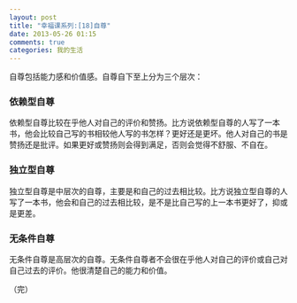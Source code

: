 ```yaml
---
layout: post
title: "幸福课系列:[18]自尊"
date: 2013-05-26 01:15
comments: true
categories: 我的生活
---
```

自尊包括能力感和价值感。自尊自下至上分为三个层次：
### 依赖型自尊
依赖型自尊比较在乎他人对自己的评价和赞扬。比方说依赖型自尊的人写了一本书，他会比较自己写的书相较他人写的书怎样？更好还是更坏。他人对自己的书是赞扬还是批评。如果更好或赞扬则会得到满足，否则会觉得不舒服、不自在。

### 独立型自尊
独立型自尊是中层次的自尊，主要是和自己的过去相比较。比方说独立型自尊的人写了一本书，他会和自己的过去相比较，是不是比自己写的上一本书更好了，抑或是更差。

<!-- more -->
### 无条件自尊
无条件自尊是高层次的自尊。无条件自尊者不会很在乎他人对自己的评价或自己对自己过去的评价。他很清楚自己的能力和价值。

（完）
